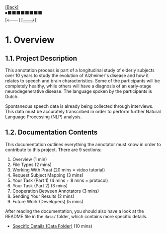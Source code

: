 [\[Back\]](./README.md) \
⏹⬛️⬛️⬛️⬛️⬛️⬛️⬛️⬛️ \
\[<---\] [\[--->\]](./02_file_types.md)

# 1. Overview

## 1.1. Project Description

This annotation process is part of a longitudinal study of elderly subjects over 10
years to study the evolution of Alzheimer's disease and how it relates to speech and
brain characteristics. Some of the participants will be completely healthy, while
others will have a diagnosis of an early-stage neurodegenerative disease. The
language spoken by the participants is Dutch.

Spontaneous speech data is already being collected through interviews. This data must
be accurately transcribed in order to perform further Natural Language Processing
(NLP) analysis.

## 1.2. Documentation Contents

This documentation outlines everything the annotator must know in order to contribute
to this project. There are 9 sections:
1. Overview (1 min)
2. File Types (2 mins)
3. Working With Praat (20 mins = video tutorial)
4. Request Subject Mapping (3 mins)
5. Your Task (Part 1) (4 mins + 8 mins = protocol)
6. Your Task (Part 2) (3 mins)
7. Cooperation Between Annotators (3 mins)
8. Sending Your Results (2 mins)
9. Future Work (Developers) (5 mins)

After reading the documentation, you should also have a look at the README file in
the `data/` folder, which contains more specific details.

- [Specific Details (Data Folder)](data/README.md) (10 mins)
